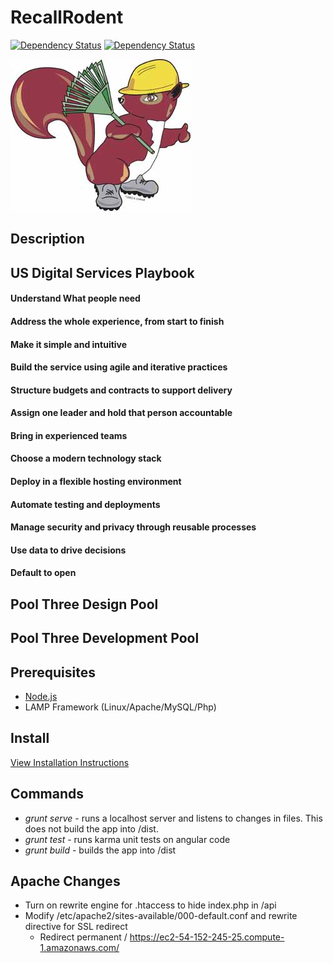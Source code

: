 # RecallRodent
[![Dependency Status](https://www.versioneye.com/user/projects/55899654306662001d00017c/badge.svg?style=flat)](https://www.versioneye.com/user/projects/55899654306662001d00017c)
[![Dependency Status](https://www.versioneye.com/user/projects/55899725306662001e000242/badge.svg?style=flat)](https://www.versioneye.com/user/projects/55899725306662001e000242)

![Squirrel alt text](/docs/images/Squirrel.jpg)

## Description

## US Digital Services Playbook
#### Understand What people need
#### Address the whole experience, from start to finish
#### Make it simple and intuitive
#### Build the service using agile and iterative practices
#### Structure budgets and contracts to support delivery
#### Assign one leader and hold that person accountable
#### Bring in experienced teams
#### Choose a modern technology stack
#### Deploy in a flexible hosting environment
#### Automate testing and deployments
#### Manage security and privacy through reusable processes
#### Use data to drive decisions
#### Default to open

## Pool Three Design Pool

## Pool Three Development Pool


## Prerequisites

* [Node.js](https://nodejs.org)
* LAMP Framework (Linux/Apache/MySQL/Php)

## Install

[View Installation Instructions](installation.md)

## Commands

* *grunt serve* - runs a localhost server and listens to changes in files. This does not build the app into /dist.
* *grunt test* - runs karma unit tests on angular code
* *grunt build* - builds the app into /dist

## Apache Changes

* Turn on rewrite engine for .htaccess to hide index.php in /api
* Modify /etc/apache2/sites-available/000-default.conf and rewrite directive for SSL redirect
  * Redirect permanent / https://ec2-54-152-245-25.compute-1.amazonaws.com/





